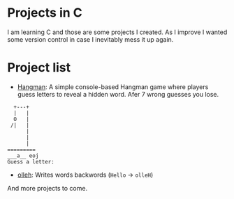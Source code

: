 # Projects in C

I am learning C and those are some projects I created. As I improve I wanted some version control in case I inevitably mess it up again. 

# Project list

- [Hangman](hangman.c): A simple console-based Hangman game where players guess letters to reveal a hidden word. Afer 7 wrong guesses you lose. 

```
  +---+
  |   |
  O   |
 /|   |
      |
      |
      |
=========
___a__ eoj
Guess a letter:
```

- [olleh](olleh.c): Writes words backwords (`Hello` -> `olleH`)

And more projects to come.